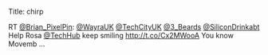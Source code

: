 Title: chirp

RT <a href="http://twitter.com/Brian_PixelPin">@Brian_PixelPin</a>: <a href="http://twitter.com/WayraUK">@WayraUK</a> <a href="http://twitter.com/TechCityUK">@TechCityUK</a> <a href="http://twitter.com/3_Beards">@3_Beards</a> <a href="http://twitter.com/SiliconDrinkabt">@SiliconDrinkabt</a> Help Rosa <a href="http://twitter.com/TechHub">@TechHub</a> keep smiling <a href="http://t.co/Cx2MWooA">http://t.co/Cx2MWooA</a> You know Movemb ...
